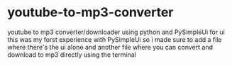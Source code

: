 # youtube-to-mp3-converter
youtube to mp3 converter/downloader using python and PySimpleUi for ui this was my forst experience with PySimpleUi so i made sure to add a file where there's the ui alone and another file where you can convert and download to mp3 directly using the terminal
